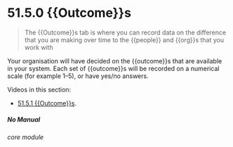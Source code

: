 # 51.5.0 {{Outcome}}s

> The {{Outcome}}s tab is where you can record data on the difference that you are making over time to the {{people}} and {{org}}s that you work with



Your organisation will have decided on the {{outcome}}s that are available in your system. Each set of {{outcome}}s will be recorded on a numerical scale (for example 1–5), or have yes/no answers.

Videos in this section:

- [51.5.1 {{Outcome}}s](/help/index/p/50.5.1).


##### No Manual

###### core module
